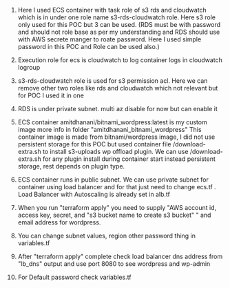 1. Here I used ECS container with task role of s3 rds and cloudwatch which is in under one role name s3-rds-cloudwatch role. Here s3 role only used for this POC but 3 can be used. (RDS must be with password and should not role base as per my understanding and RDS should use with AWS secrete manger to roate password. Here I used simple password in this POC and Role can be used also.)

2. Execution role for ecs is cloudwatch to log container logs in cloudwatch logroup

3. s3-rds-cloudwatch role is used for s3 permission acl. Here we can remove other two roles like rds and cloudwatch which not relevant but for POC I used it in one


4. RDS is under private subnet. multi az disable for now but can enable it

5. ECS container amitdhanani/bitnami_wordpress:latest is my custom image more info in folder "amitdhanani_bitnami_wordpress" This container image is made from bitnami/wordpress image, I did not use persistent storage for this POC but used container file /download-extra.sh to install s3-uploads wp offload plugin.  We can use /download-extra.sh for any plugin install during container start instead persistent storage, rest depends on plugin type.

6. ECS container runs in public subnet. We can use private subnet for container using load balancer and for that just need to change ecs.tf .  Load Balancer with Autoscaling is already set in alb.tf

7. When you run "terraform apply" you need to supply "AWS  account id, access key, secret, and "s3 bucket name to create s3 bucket" " and email address for wordpress.


8. You can change subnet values, region  other password thing in variables.tf

8. After "terraform apply" complete check load balancer dns address from "lb_dns" output and use port 8080 to see wordpress  and wp-admin 

9. For Default password check variables.tf  
 


